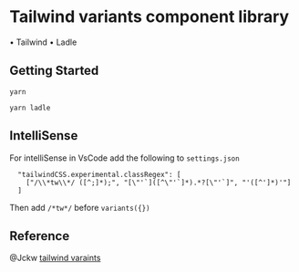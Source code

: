 # Tailwind variants component library

• Tailwind
• Ladle

## Getting Started

`yarn`

`yarn ladle`

## IntelliSense

For intelliSense in VsCode add the following to `settings.json`

```
  "tailwindCSS.experimental.classRegex": [
    ["/\\*tw\\*/ ([^;]*);", "[\"'`]([^\"'`]*).*?[\"'`]", "'([^']*)'"]
  ]
```

Then add `/*tw*/` before `variants({})`

## Reference
@Jckw [tailwind varaints](https://gist.github.com/jckw/1353514da357ba265958e3cbba102e07) 
